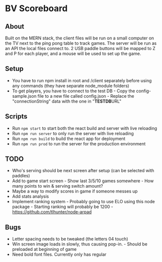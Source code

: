 # BV Scoreboard

## About

Built on the MERN stack, the client files will be run on a small computer on the TV next to the ping pong table to track games. The server will be run as an API the local files connect to. 2 USB paddle buttons will be mapped to Z and P for each player, and a mouse will be used to set up the game.

## Setup

-  You have to run npm install in root and /client separately before using any commands (they have separate node_module folders)
-  To get players, you have to connect to the test DB - Copy the config-sample.json file to a new file called config.json - Replace the "connectionString" data with the one in "**TESTDB**URL"

## Scripts

-  Run `npm start` to start both the react build and server with live reloading
-  Run `npm run server` to only run the server with live reloading
-  Run `npm run build` to build the react app for deployment
-  Run `npm run prod` to run the server for the production environment

## TODO

-  Who's serving should be next screen after setup (can be selected with paddles)
-  Add to game start screen - Show last 3/5/10 games somewhere - How many points to win & serving switch amount?
-  Maybe a way to modify scores in game if someone messes up
-  Add stats analysis
-  Implement ranking system - Probably going to use ELO using this node package - Starting ranking will probably be 1200 - https://github.com/tlhunter/node-arpad

## Bugs

-  Letter spacing needs to be tweaked (the letters 04 touch)
-  Win screen image loads in slowly, thus causing pop-in. - Should be preloaded at beginning of game
-  Need bold font files. Currently only has regular
